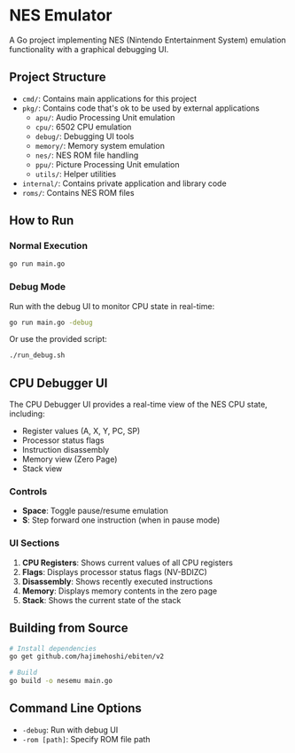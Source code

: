 # NES Emulator

A Go project implementing NES (Nintendo Entertainment System) emulation functionality with a graphical debugging UI.

## Project Structure

- `cmd/`: Contains main applications for this project
- `pkg/`: Contains code that's ok to be used by external applications
  - `apu/`: Audio Processing Unit emulation
  - `cpu/`: 6502 CPU emulation
  - `debug/`: Debugging UI tools
  - `memory/`: Memory system emulation
  - `nes/`: NES ROM file handling
  - `ppu/`: Picture Processing Unit emulation
  - `utils/`: Helper utilities
- `internal/`: Contains private application and library code
- `roms/`: Contains NES ROM files

## How to Run

### Normal Execution

```bash
go run main.go
```

### Debug Mode

Run with the debug UI to monitor CPU state in real-time:

```bash
go run main.go -debug
```

Or use the provided script:

```bash
./run_debug.sh
```

## CPU Debugger UI

The CPU Debugger UI provides a real-time view of the NES CPU state, including:

- Register values (A, X, Y, PC, SP)
- Processor status flags
- Instruction disassembly
- Memory view (Zero Page)
- Stack view

### Controls

- **Space**: Toggle pause/resume emulation
- **S**: Step forward one instruction (when in pause mode)

### UI Sections

1. **CPU Registers**: Shows current values of all CPU registers
2. **Flags**: Displays processor status flags (NV-BDIZC)
3. **Disassembly**: Shows recently executed instructions
4. **Memory**: Displays memory contents in the zero page
5. **Stack**: Shows the current state of the stack

## Building from Source

```bash
# Install dependencies
go get github.com/hajimehoshi/ebiten/v2

# Build
go build -o nesemu main.go
```

## Command Line Options

- `-debug`: Run with debug UI
- `-rom [path]`: Specify ROM file path